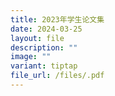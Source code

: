 ```yaml
---
title: 2023年学生论文集
date: 2024-03-25
layout: file
description: ""
image: ""
variant: tiptap
file_url: /files/.pdf
---
```

